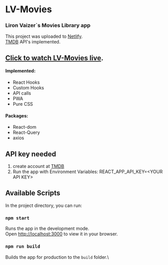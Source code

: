 # LV-Movies
### Liron Vaizer`s Movies Library app

This project was uploaded to [Netlify](https://www.netlify.com/).
<br/>
[TMDB](https://www.themoviedb.org/) API's implemented.

## [Click to watch LV-Movies live](https://lvaizer-movies.netlify.app/).

#### Implemented:
* React Hooks
* Custom Hooks
* API calls
* PWA
* Pure CSS
 
#### Packages:
* React-dom
* React-Query
* axios



## API key needed

1. create account at [TMDB](https://www.themoviedb.org/)
2. Run the app with Environment Variables: REACT_APP_API_KEY=<YOUR API KEY\>

## Available Scripts

In the project directory, you can run:

### `npm start`

Runs the app in the development mode.\
Open [http://localhost:3000](http://localhost:3000) to view it in your browser.

### `npm run build`

Builds the app for production to the `build` folder.\
